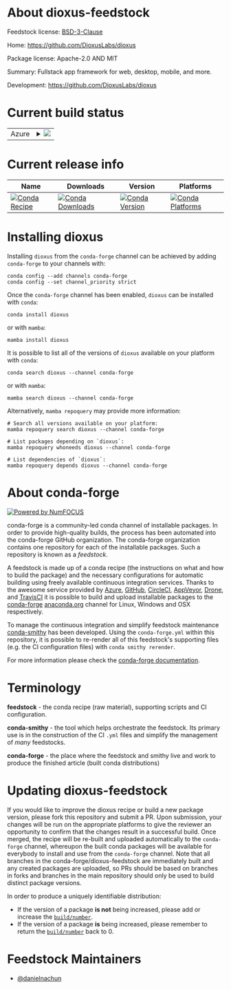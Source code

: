 About dioxus-feedstock
======================

Feedstock license: [BSD-3-Clause](https://github.com/conda-forge/dioxus-feedstock/blob/main/LICENSE.txt)

Home: https://github.com/DioxusLabs/dioxus

Package license: Apache-2.0 AND MIT

Summary: Fullstack app framework for web, desktop, mobile, and more.

Development: https://github.com/DioxusLabs/dioxus

Current build status
====================


<table>
    
  <tr>
    <td>Azure</td>
    <td>
      <details>
        <summary>
          <a href="https://dev.azure.com/conda-forge/feedstock-builds/_build/latest?definitionId=23643&branchName=main">
            <img src="https://dev.azure.com/conda-forge/feedstock-builds/_apis/build/status/dioxus-feedstock?branchName=main">
          </a>
        </summary>
        <table>
          <thead><tr><th>Variant</th><th>Status</th></tr></thead>
          <tbody><tr>
              <td>linux_64</td>
              <td>
                <a href="https://dev.azure.com/conda-forge/feedstock-builds/_build/latest?definitionId=23643&branchName=main">
                  <img src="https://dev.azure.com/conda-forge/feedstock-builds/_apis/build/status/dioxus-feedstock?branchName=main&jobName=linux&configuration=linux%20linux_64_" alt="variant">
                </a>
              </td>
            </tr><tr>
              <td>linux_aarch64</td>
              <td>
                <a href="https://dev.azure.com/conda-forge/feedstock-builds/_build/latest?definitionId=23643&branchName=main">
                  <img src="https://dev.azure.com/conda-forge/feedstock-builds/_apis/build/status/dioxus-feedstock?branchName=main&jobName=linux&configuration=linux%20linux_aarch64_" alt="variant">
                </a>
              </td>
            </tr><tr>
              <td>osx_64</td>
              <td>
                <a href="https://dev.azure.com/conda-forge/feedstock-builds/_build/latest?definitionId=23643&branchName=main">
                  <img src="https://dev.azure.com/conda-forge/feedstock-builds/_apis/build/status/dioxus-feedstock?branchName=main&jobName=osx&configuration=osx%20osx_64_" alt="variant">
                </a>
              </td>
            </tr><tr>
              <td>osx_arm64</td>
              <td>
                <a href="https://dev.azure.com/conda-forge/feedstock-builds/_build/latest?definitionId=23643&branchName=main">
                  <img src="https://dev.azure.com/conda-forge/feedstock-builds/_apis/build/status/dioxus-feedstock?branchName=main&jobName=osx&configuration=osx%20osx_arm64_" alt="variant">
                </a>
              </td>
            </tr><tr>
              <td>win_64</td>
              <td>
                <a href="https://dev.azure.com/conda-forge/feedstock-builds/_build/latest?definitionId=23643&branchName=main">
                  <img src="https://dev.azure.com/conda-forge/feedstock-builds/_apis/build/status/dioxus-feedstock?branchName=main&jobName=win&configuration=win%20win_64_" alt="variant">
                </a>
              </td>
            </tr>
          </tbody>
        </table>
      </details>
    </td>
  </tr>
</table>

Current release info
====================

| Name | Downloads | Version | Platforms |
| --- | --- | --- | --- |
| [![Conda Recipe](https://img.shields.io/badge/recipe-dioxus-green.svg)](https://anaconda.org/conda-forge/dioxus) | [![Conda Downloads](https://img.shields.io/conda/dn/conda-forge/dioxus.svg)](https://anaconda.org/conda-forge/dioxus) | [![Conda Version](https://img.shields.io/conda/vn/conda-forge/dioxus.svg)](https://anaconda.org/conda-forge/dioxus) | [![Conda Platforms](https://img.shields.io/conda/pn/conda-forge/dioxus.svg)](https://anaconda.org/conda-forge/dioxus) |

Installing dioxus
=================

Installing `dioxus` from the `conda-forge` channel can be achieved by adding `conda-forge` to your channels with:

```
conda config --add channels conda-forge
conda config --set channel_priority strict
```

Once the `conda-forge` channel has been enabled, `dioxus` can be installed with `conda`:

```
conda install dioxus
```

or with `mamba`:

```
mamba install dioxus
```

It is possible to list all of the versions of `dioxus` available on your platform with `conda`:

```
conda search dioxus --channel conda-forge
```

or with `mamba`:

```
mamba search dioxus --channel conda-forge
```

Alternatively, `mamba repoquery` may provide more information:

```
# Search all versions available on your platform:
mamba repoquery search dioxus --channel conda-forge

# List packages depending on `dioxus`:
mamba repoquery whoneeds dioxus --channel conda-forge

# List dependencies of `dioxus`:
mamba repoquery depends dioxus --channel conda-forge
```


About conda-forge
=================

[![Powered by
NumFOCUS](https://img.shields.io/badge/powered%20by-NumFOCUS-orange.svg?style=flat&colorA=E1523D&colorB=007D8A)](https://numfocus.org)

conda-forge is a community-led conda channel of installable packages.
In order to provide high-quality builds, the process has been automated into the
conda-forge GitHub organization. The conda-forge organization contains one repository
for each of the installable packages. Such a repository is known as a *feedstock*.

A feedstock is made up of a conda recipe (the instructions on what and how to build
the package) and the necessary configurations for automatic building using freely
available continuous integration services. Thanks to the awesome service provided by
[Azure](https://azure.microsoft.com/en-us/services/devops/), [GitHub](https://github.com/),
[CircleCI](https://circleci.com/), [AppVeyor](https://www.appveyor.com/),
[Drone](https://cloud.drone.io/welcome), and [TravisCI](https://travis-ci.com/)
it is possible to build and upload installable packages to the
[conda-forge](https://anaconda.org/conda-forge) [anaconda.org](https://anaconda.org/)
channel for Linux, Windows and OSX respectively.

To manage the continuous integration and simplify feedstock maintenance
[conda-smithy](https://github.com/conda-forge/conda-smithy) has been developed.
Using the ``conda-forge.yml`` within this repository, it is possible to re-render all of
this feedstock's supporting files (e.g. the CI configuration files) with ``conda smithy rerender``.

For more information please check the [conda-forge documentation](https://conda-forge.org/docs/).

Terminology
===========

**feedstock** - the conda recipe (raw material), supporting scripts and CI configuration.

**conda-smithy** - the tool which helps orchestrate the feedstock.
                   Its primary use is in the construction of the CI ``.yml`` files
                   and simplify the management of *many* feedstocks.

**conda-forge** - the place where the feedstock and smithy live and work to
                  produce the finished article (built conda distributions)


Updating dioxus-feedstock
=========================

If you would like to improve the dioxus recipe or build a new
package version, please fork this repository and submit a PR. Upon submission,
your changes will be run on the appropriate platforms to give the reviewer an
opportunity to confirm that the changes result in a successful build. Once
merged, the recipe will be re-built and uploaded automatically to the
`conda-forge` channel, whereupon the built conda packages will be available for
everybody to install and use from the `conda-forge` channel.
Note that all branches in the conda-forge/dioxus-feedstock are
immediately built and any created packages are uploaded, so PRs should be based
on branches in forks and branches in the main repository should only be used to
build distinct package versions.

In order to produce a uniquely identifiable distribution:
 * If the version of a package **is not** being increased, please add or increase
   the [``build/number``](https://docs.conda.io/projects/conda-build/en/latest/resources/define-metadata.html#build-number-and-string).
 * If the version of a package **is** being increased, please remember to return
   the [``build/number``](https://docs.conda.io/projects/conda-build/en/latest/resources/define-metadata.html#build-number-and-string)
   back to 0.

Feedstock Maintainers
=====================

* [@danielnachun](https://github.com/danielnachun/)

